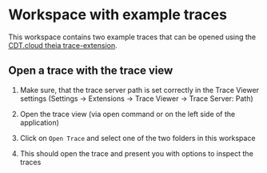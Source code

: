 # Workspace with example traces

This workspace contains two example traces that can be opened using the [CDT.cloud theia trace-extension](https://github.com/eclipse-cdt-cloud/theia-trace-extension).

## Open a trace with the trace view

1. Make sure, that the trace server path is set correctly in the Trace Viewer settings (Settings -> Extensions -> Trace Viewer -> Trace Server: Path)

2. Open the trace view (via open command or on the left side of the application)

3. Click on `Open Trace` and select one of the two folders in this workspace

4. This should open the trace and present you with options to inspect the traces
